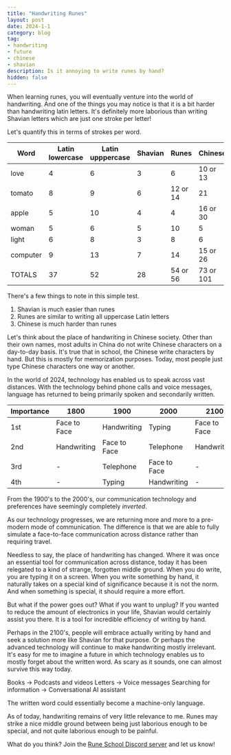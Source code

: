 ```yaml
---
title: "Handwriting Runes"
layout: post
date: 2024-1-1
category: blog
tag:
- handwriting
- future
- chinese
- shavian
description: Is it annoying to write runes by hand?
hidden: false
---
```


When learning runes, you will eventually venture into the world of handwriting. And one of the things you may notice is that it is a bit harder than handwriting latin letters. It's definitely more laborious than writing Shavian letters which are just one stroke per letter!

Let's quantify this in terms of strokes per word.

| Word | Latin lowercase | Latin upppercase | Shavian | Runes | Chinese |
| --- | --- | --- | --- | --- | --- |
| love     | 4 | 6  | 3 | 6     | 10 or 13 |
| tomato   | 8 | 9  | 6 | 12 or 14 | 21    |
| apple    | 5 | 10 | 4 | 4     | 16 or 30 |
| woman    | 5 | 6  | 5 | 10    | 5     |
| light    | 6 | 8  | 3 | 8     | 6     |
| computer | 9 | 13 | 7 | 14    | 15 or 26 |
|  TOTALS  | 37 | 52 | 28 | 54 or 56 | 73 or 101 |

There's a few things to note in this simple test. 

1. Shavian is much easier than runes
2. Runes are similar to writing all uppercase Latin letters
3. Chinese is much harder than runes

Let's think about the place of handwriting in Chinese society. Other than their own names, most adults in China do not write Chinese characters on a day-to-day basis. It's true that in school, the Chinese write characters by hand. But this is mostly for memorization purposes. Today, most people just type Chinese characters one way or another.

In the world of 2024, technology has enabled us to speak across vast distances. With the technology behind phone calls and voice messages, language has returned to being primarily spoken and secondarily written.

| Importance | 1800 | 1900 | 2000 | 2100 | 
| ---- | --- | --- | --- | --- |
| 1st | Face to Face | Handwriting  | Typing       | Face to Face |
| 2nd | Handwriting  | Face to Face | Telephone    | Handwriting |
| 3rd |      -       | Telephone    | Face to Face | - |
| 4th | -            | Typing       | Handwriting  | - |

From the 1900's to the 2000's, our communication technology and preferences have seemingly completely *inverted*.

As our technology progresses, we are returning more and more to a pre-modern mode of communication. The difference is that we are able to fully simulate a face-to-face communication across distance rather than requiring travel.

Needless to say, the place of handwriting has changed. Where it was once an essential tool for communication across distance, today it has been relegated to a kind of strange, forgotten middle ground. When you do write, you are typing it on a screen. When you write something by hand, it naturally takes on a special kind of significance because it is not the norm. And when something is special, it should require a more effort.

But what if the power goes out? What if you want to unplug? If you wanted to reduce the amount of electronics in your life, Shavian would certainly assist you there. It is a tool for incredible efficiency of writing by hand.

Perhaps in the 2100's, people will embrace actually writing by hand and seek a solution more like Shavian for that purpose. Or perhaps the advanced technology will continue to make handwriting mostly irrelevant. It's easy for me to imagine a future in which technology enables us to mostly forget about the written word. As scary as it sounds, one can almost survive this way today.

Books -> Podcasts and videos
Letters -> Voice messages
Searching for information -> Conversational AI assistant

The written word could essentially become a machine-only language.

As of today, handwriting remains of very little relevance to me. Runes may strike a nice middle ground between being just laborious enough to be special, and not quite laborious enough to be painful. 

What do you think? Join the [Rune School Discord server](https://discord.gg/BThW4fxAwN) and let us know!
